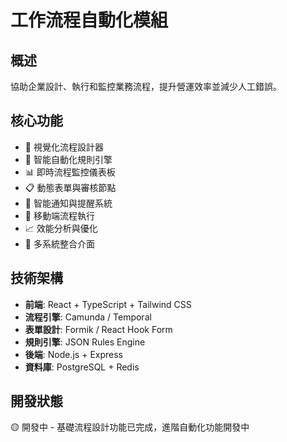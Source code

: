 # 工作流程自動化模組

## 概述

協助企業設計、執行和監控業務流程，提升營運效率並減少人工錯誤。

## 核心功能

- 🔄 視覺化流程設計器
- 🤖 智能自動化規則引擎
- 📊 即時流程監控儀表板
- 📋 動態表單與審核節點
- 🔔 智能通知與提醒系統
- 📱 移動端流程執行
- 📈 效能分析與優化
- 🔗 多系統整合介面

## 技術架構

- **前端**: React + TypeScript + Tailwind CSS
- **流程引擎**: Camunda / Temporal
- **表單設計**: Formik / React Hook Form
- **規則引擎**: JSON Rules Engine
- **後端**: Node.js + Express
- **資料庫**: PostgreSQL + Redis

## 開發狀態

🟡 開發中 - 基礎流程設計功能已完成，進階自動化功能開發中
